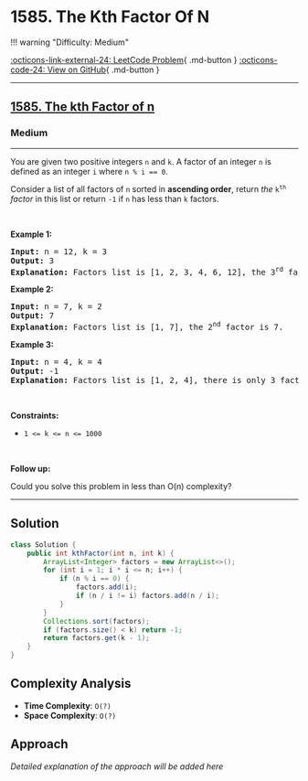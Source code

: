 # 1585. The Kth Factor Of N

!!! warning "Difficulty: Medium"

[:octicons-link-external-24: LeetCode Problem](https://leetcode.com/problems/the-kth-factor-of-n/){ .md-button }
[:octicons-code-24: View on GitHub](https://github.com/RAJ8664/Leetcode/tree/master/1585-the-kth-factor-of-n){ .md-button }

---

<h2><a href="https://leetcode.com/problems/the-kth-factor-of-n">1585. The kth Factor of n</a></h2><h3>Medium</h3><hr><p>You are given two positive integers <code>n</code> and <code>k</code>. A factor of an integer <code>n</code> is defined as an integer <code>i</code> where <code>n % i == 0</code>.</p>

<p>Consider a list of all factors of <code>n</code> sorted in <strong>ascending order</strong>, return <em>the </em><code>k<sup>th</sup></code><em> factor</em> in this list or return <code>-1</code> if <code>n</code> has less than <code>k</code> factors.</p>

<p>&nbsp;</p>
<p><strong class="example">Example 1:</strong></p>

<pre>
<strong>Input:</strong> n = 12, k = 3
<strong>Output:</strong> 3
<strong>Explanation:</strong> Factors list is [1, 2, 3, 4, 6, 12], the 3<sup>rd</sup> factor is 3.
</pre>

<p><strong class="example">Example 2:</strong></p>

<pre>
<strong>Input:</strong> n = 7, k = 2
<strong>Output:</strong> 7
<strong>Explanation:</strong> Factors list is [1, 7], the 2<sup>nd</sup> factor is 7.
</pre>

<p><strong class="example">Example 3:</strong></p>

<pre>
<strong>Input:</strong> n = 4, k = 4
<strong>Output:</strong> -1
<strong>Explanation:</strong> Factors list is [1, 2, 4], there is only 3 factors. We should return -1.
</pre>

<p>&nbsp;</p>
<p><strong>Constraints:</strong></p>

<ul>
	<li><code>1 &lt;= k &lt;= n &lt;= 1000</code></li>
</ul>

<p>&nbsp;</p>
<p><strong>Follow up:</strong></p>

<p>Could you solve this problem in less than O(n) complexity?</p>


---

## Solution

```java
class Solution {
    public int kthFactor(int n, int k) {
        ArrayList<Integer> factors = new ArrayList<>();
        for (int i = 1; i * i <= n; i++) {
            if (n % i == 0) {
                factors.add(i);
                if (n / i != i) factors.add(n / i);
            }
        }
        Collections.sort(factors);
        if (factors.size() < k) return -1;
        return factors.get(k - 1);
    }
}
```

## Complexity Analysis

- **Time Complexity**: `O(?)`
- **Space Complexity**: `O(?)`

## Approach

*Detailed explanation of the approach will be added here*

